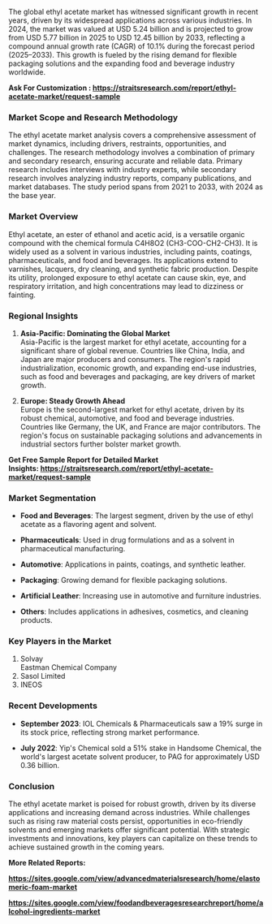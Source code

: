 <p>The global ethyl acetate market has witnessed significant growth in recent years, driven by its widespread applications across various industries. In 2024, the market was valued at USD 5.24 billion and is projected to grow from USD 5.77 billion in 2025 to USD 12.45 billion by 2033, reflecting a compound annual growth rate (CAGR) of 10.1% during the forecast period (2025&ndash;2033). This growth is fueled by the rising demand for flexible packaging solutions and the expanding food and beverage industry worldwide.</p>
<p><strong>Ask For Customization :&nbsp;<a href="https://straitsresearch.com/report/ethyl-acetate-market/request-sample">https://straitsresearch.com/report/ethyl-acetate-market/request-sample</a>&nbsp;</strong></p>
<h3>Market Scope and Research Methodology</h3>
<p>The ethyl acetate market analysis covers a comprehensive assessment of market dynamics, including drivers, restraints, opportunities, and challenges. The research methodology involves a combination of primary and secondary research, ensuring accurate and reliable data. Primary research includes interviews with industry experts, while secondary research involves analyzing industry reports, company publications, and market databases. The study period spans from 2021 to 2033, with 2024 as the base year.</p>
<h3>Market Overview</h3>
<p>Ethyl acetate, an ester of ethanol and acetic acid, is a versatile organic compound with the chemical formula C4H8O2 (CH3-COO-CH2-CH3). It is widely used as a solvent in various industries, including paints, coatings, pharmaceuticals, and food and beverages. Its applications extend to varnishes, lacquers, dry cleaning, and synthetic fabric production. Despite its utility, prolonged exposure to ethyl acetate can cause skin, eye, and respiratory irritation, and high concentrations may lead to dizziness or fainting.</p>
<h3>Regional Insights</h3>
<ol start="1">
<li>
<p><strong>Asia-Pacific: Dominating the Global Market</strong><br />Asia-Pacific is the largest market for ethyl acetate, accounting for a significant share of global revenue. Countries like China, India, and Japan are major producers and consumers. The region's rapid industrialization, economic growth, and expanding end-use industries, such as food and beverages and packaging, are key drivers of market growth.</p>
</li>
<li>
<p><strong>Europe: Steady Growth Ahead</strong><br />Europe is the second-largest market for ethyl acetate, driven by its robust chemical, automotive, and food and beverage industries. Countries like Germany, the UK, and France are major contributors. The region's focus on sustainable packaging solutions and advancements in industrial sectors further bolster market growth.</p>
</li>
</ol>
<p><strong>Get Free Sample Report for Detailed Market Insights:&nbsp;<a href="https://straitsresearch.com/report/ethyl-acetate-market/request-sample">https://straitsresearch.com/report/ethyl-acetate-market/request-sample</a>&nbsp;</strong></p>
<h3>Market Segmentation</h3>
<ul>
<li>
<p><strong>Food and Beverages</strong>: The largest segment, driven by the use of ethyl acetate as a flavoring agent and solvent.</p>
</li>
<li>
<p><strong>Pharmaceuticals</strong>: Used in drug formulations and as a solvent in pharmaceutical manufacturing.</p>
</li>
<li>
<p><strong>Automotive</strong>: Applications in paints, coatings, and synthetic leather.</p>
</li>
<li>
<p><strong>Packaging</strong>: Growing demand for flexible packaging solutions.</p>
</li>
<li>
<p><strong>Artificial Leather</strong>: Increasing use in automotive and furniture industries.</p>
</li>
<li>
<p><strong>Others</strong>: Includes applications in adhesives, cosmetics, and cleaning products.</p>
</li>
</ul>
<h3>Key Players in the Market</h3>
<ol>
<li>Solvay<br />Eastman Chemical Company</li>
<li>Sasol Limited</li>
<li>INEOS</li>
</ol>
<h3>Recent Developments</h3>
<ul>
<li>
<p><strong>September 2023</strong>: IOL Chemicals &amp; Pharmaceuticals saw a 19% surge in its stock price, reflecting strong market performance.</p>
</li>
<li>
<p><strong>July 2022</strong>: Yip's Chemical sold a 51% stake in Handsome Chemical, the world's largest acetate solvent producer, to PAG for approximately USD 0.36 billion.</p>
</li>
</ul>
<h3>Conclusion</h3>
<p>The ethyl acetate market is poised for robust growth, driven by its diverse applications and increasing demand across industries. While challenges such as rising raw material costs persist, opportunities in eco-friendly solvents and emerging markets offer significant potential. With strategic investments and innovations, key players can capitalize on these trends to achieve sustained growth in the coming years.</p>
<p><strong>More Related Reports: </strong></p>
<p><strong><a href="https://sites.google.com/view/advancedmaterialsresearch/home/elastomeric-foam-market">https://sites.google.com/view/advancedmaterialsresearch/home/elastomeric-foam-market</a></strong></p>
<p><strong><a href="https://sites.google.com/view/foodandbeveragesresearchreport/home/alcohol-ingredients-market">https://sites.google.com/view/foodandbeveragesresearchreport/home/alcohol-ingredients-market</a><br /></strong></p>
